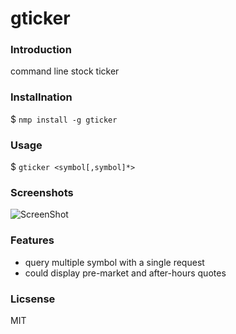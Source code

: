 gticker
=============


### Introduction
command line stock ticker

### Installnation
$ `nmp install -g gticker`


### Usage
$ `gticker <symbol[,symbol]*>` 


### Screenshots
![ScreenShot](https://raw.github.com/chunghe/gticker/master/screenshot.png)

### Features
- query multiple symbol with a single request
- could display pre-market and after-hours quotes

### Licsense
MIT
